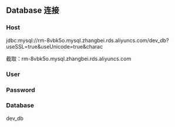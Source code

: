 ## Database 连接
### Host 
jdbc:mysql://rm-8vbk5o.mysql.zhangbei.rds.aliyuncs.com/dev_db?useSSL=true&useUnicode=true&charac

截取：rm-8vbk5o.mysql.zhangbei.rds.aliyuncs.com

### User

### Password

### Database
dev_db